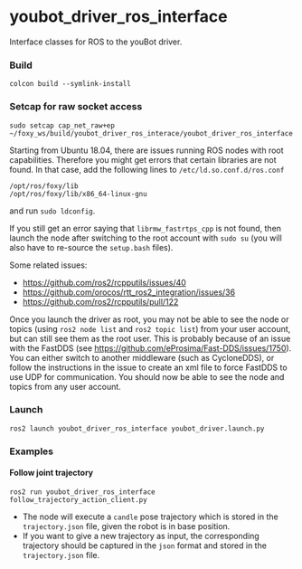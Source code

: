 youbot_driver_ros_interface
===========================

Interface classes for ROS to the youBot driver.


### Build
```
colcon build --symlink-install
```

### Setcap for raw socket access
```
sudo setcap cap_net_raw+ep ~/foxy_ws/build/youbot_driver_ros_interace/youbot_driver_ros_interface
```
Starting from Ubuntu 18.04, there are issues running ROS nodes with root capabilities. Therefore you might get errors that certain libraries are not found. In that case, add the following lines to `/etc/ld.so.conf.d/ros.conf`
```
/opt/ros/foxy/lib
/opt/ros/foxy/lib/x86_64-linux-gnu
```

and run `sudo ldconfig`.

If you still get an error saying that `librmw_fastrtps_cpp` is not found, then launch the node after switching to the root account with `sudo su` (you will also have to re-source the `setup.bash` files).

Some related issues:
 * https://github.com/ros2/rcpputils/issues/40
 * https://github.com/orocos/rtt_ros2_integration/issues/36 
 * https://github.com/ros2/rcpputils/pull/122

Once you launch the driver as root, you may not be able to see the node or topics (using `ros2 node list` and `ros2 topic list`) from your user account, but can still see them as the root user. This is probably because of an issue with the FastDDS (see https://github.com/eProsima/Fast-DDS/issues/1750). You can either switch to another middleware (such as CycloneDDS), or follow the instructions in the issue to create an xml file to force FastDDS to use UDP for communication. You should now be able to see the node and topics from any user account.

### Launch
```
ros2 launch youbot_driver_ros_interface youbot_driver.launch.py
```

### Examples

#### Follow joint trajectory
```
ros2 run youbot_driver_ros_interface follow_trajectory_action_client.py
```

- The node will execute a `candle` pose trajectory which is stored in the `trajectory.json` file, given the robot is in base position.
- If you want to give a new trajectory as input, the corresponding trajectory should be captured in the `json` format and stored in the `trajectory.json` file.
